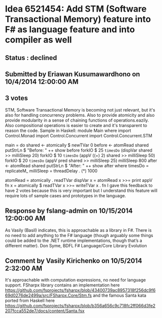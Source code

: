 # Idea 6521454: Add STM (Software Transactional Memory) feature into F# as language feature and into compiler as well #

## Status : declined

## Submitted by Eriawan Kusumawardhono on 10/4/2014 12:00:00 AM

## 3 votes

STM, Software Transactional Memory is becoming not just relevant, but it's also for handling concurrency problems. Also to provide atomicity and also provide modularity in a sense of chaining functions of operations.eazily.
Also compositional operations is easier to create and it's transparent to reason the code.
Sample in Haskell:
module Main where
import Control.Monad
import Control.Concurrent
import Control.Concurrent.STM

main = do shared <- atomically $ newTVar 0
before <- atomRead shared
putStrLn $ "Before: " ++ show before
forkIO $ 25 `timesDo` (dispVar shared >> milliSleep 20)
forkIO $ 10 `timesDo` (appV ((+) 2) shared >> milliSleep 50)
forkIO $ 20 `timesDo` (appV pred shared >> milliSleep 25)
milliSleep 800
after <- atomRead shared
putStrLn $ "After: " ++ show after
where timesDo = replicateM_
milliSleep = threadDelay . (*) 1000

atomRead = atomically . readTVar
dispVar x = atomRead x >>= print
appV fn x = atomically $ readTVar x >>= writeTVar x . fn
I gave this feedback to have 2 votes because this is very important but I understand this feature will require lots of sample cases and prototypes in the language.

## Response by fslang-admin on 10/15/2014 12:00:00 AM

As Vasily (Basil) indicates, this is approachable as a library in F#. There is no need to add anything to the F# language (though arguably some things could be added to the .NET runtime implementations, though that’s a different matter).
Don Syme, BDFL F# Language/Core Library Evolution


## Comment by Vasily Kirichenko on 10/5/2014 2:32:00 AM

It's approachable with computation expressions, no need for language support.
FSharpx library contains an implementation here https://github.com/fsprojects/fsharpx/blob/43400739ac8957318f256dc9f669d0276de2499a/src/FSharpx.Core/Stm.fs and the famous Santa kata ported from Haskell here https://github.com/fsprojects/fsharpx/blob/b356a656c9c718fc2ff066d3fe2207fcca552de7/docs/content/Santa.fsx
